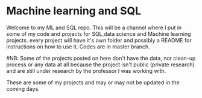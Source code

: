 # Machine learning and SQL
Welcome to my ML and SQL repo. This will be a channel where I put in some of my code and projects for SQL,data science and Machine learning projects. every project will have it's own folder and possibly a README for instructions on how to use it. Codes are in master branch. 

#NB: Some of the projects posted on here don't have the data, nor clean-up process or any data at all because the project isn't public (private research) and are still under research by the professor I was working with.

These are some of my projects and may or may not be updated in the coming days. 

